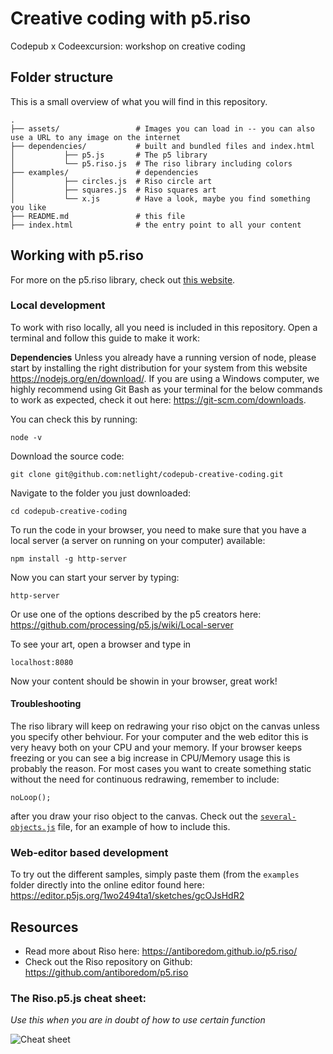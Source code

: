 # Creative coding with p5.riso
Codepub x Codeexcursion: workshop on creative coding

## Folder structure
This is a small overview of what you will find in this repository.

```
.
├── assets/                 # Images you can load in -- you can also use a URL to any image on the internet 
├── dependencies/           # built and bundled files and index.html 
│           ├── p5.js       # The p5 library
│           └── p5.riso.js  # The riso library including colors
├── examples/               # dependencies 
│           ├── circles.js  # Riso circle art
│           ├── squares.js  # Riso squares art
│           └── x.js        # Have a look, maybe you find something you like
├── README.md               # this file
├── index.html              # the entry point to all your content
```

## Working with p5.riso
For more on the p5.riso library, check out [this website](https://antiboredom.github.io/p5.riso/#ex).

### Local development
To work with riso locally, all you need is included in this repository. Open a terminal and follow this guide to make it work:

**Dependencies**
Unless you already have a running version of node, please start by installing the right distribution for your system from this website https://nodejs.org/en/download/. If you are using a Windows computer, we highly recommend using Git Bash as your terminal for the below commands to work as expected, check it out here: https://git-scm.com/downloads. 

You can check this by running:
```
node -v
```

Download the source code:

```
git clone git@github.com:netlight/codepub-creative-coding.git
```

Navigate to the folder you just downloaded:

```
cd codepub-creative-coding
```

To run the code in your browser, you need to make sure that you have a local server (a server on running on your computer) available:
```
npm install -g http-server
``` 

Now you can start your server by typing:

```
http-server
```

Or use one of the options described by the p5 creators here: https://github.com/processing/p5.js/wiki/Local-server

To see your art, open a browser and type in 
```
localhost:8080
```
Now your content should be showin in your browser, great work! 

#### Troubleshooting
The riso library will keep on redrawing your riso objct on the canvas unless you specify other behviour. For your computer and the web editor this is very heavy both on your CPU and your memory. If your browser keeps freezing or you can see a big increase in CPU/Memory usage this is probably the reason. For most cases you want to create something static without the need for continuous redrawing, remember to include:
```
noLoop();
```
after you draw your riso object to the canvas. Check out the [`several-objects.js`](https://github.com/netlight/codepub-creative-coding/blob/workshop/work-in-progress/examples/several-objects.js#L73) file, for an example of how to include this. 

### Web-editor based development
To try out the different samples, simply paste them (from the `examples` folder directly into the online editor found here: https://editor.p5js.org/1wo2494ta1/sketches/gcOJsHdR2

## Resources

* Read more about Riso here: https://antiboredom.github.io/p5.riso/ 
* Check out the Riso repository on Github: https://github.com/antiboredom/p5.riso

### The Riso.p5.js cheat sheet:
_Use this when you are in doubt of how to use certain function_

![Cheat sheet](https://pbs.twimg.com/media/Dy9-5PWUcAEvI3s.jpg)
